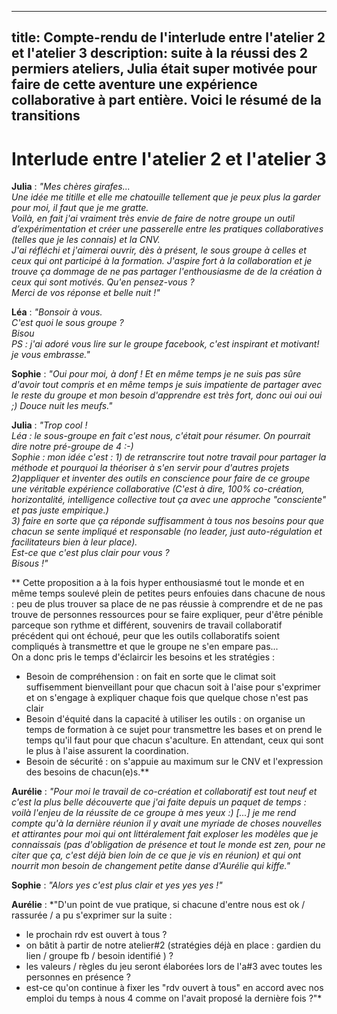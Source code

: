
---
title: Compte-rendu de l'interlude entre l'atelier 2 et l'atelier 3
description: suite à la réussi des 2 permiers ateliers, Julia était super motivée pour faire de cette aventure une expérience collaborative à part entière. 
Voici le résumé de la transitions
---

# Interlude entre l'atelier 2 et l'atelier 3

**Julia** : *"Mes chères girafes...  
Une idée me titille et elle me chatouille tellement que je peux plus la garder pour moi, il faut que je me gratte.  
Voilà, en fait j'ai vraiment très envie de faire de notre groupe un outil d’expérimentation et créer une passerelle entre les pratiques collaboratives (telles que je les connais) et la CNV.  
J'ai réfléchi et j'aimerai ouvrir, dès à présent, le sous groupe à celles et ceux qui ont participé à la formation. J'aspire fort à la collaboration et je trouve ça dommage de ne pas partager l'enthousiasme de de la création à ceux qui sont motivés.
Qu'en pensez-vous ?  
Merci de vos réponse et belle nuit !"* 

**Léa** : *"Bonsoir à vous.  
C'est quoi le sous groupe ?  
Bisou  
PS : j'ai adoré vous lire sur le groupe facebook, c'est inspirant et motivant!
je vous embrasse."*

**Sophie** : *"Oui pour moi, à donf ! Et en même temps je ne suis pas sûre d'avoir tout compris et en même temps je suis impatiente de partager avec le reste du groupe et mon besoin d'apprendre est très fort, donc oui oui oui ;)
Douce nuit les meufs."*

**Julia** : *"Trop cool !  
Léa : le sous-groupe en fait c'est nous, c'était pour résumer. On pourrait dire notre pré-groupe de 4 :-)  
Sophie : mon idée c'est :
    1) de retranscrire tout notre travail pour partager la méthode et pourquoi la théoriser à s'en servir pour d'autres projets  
    2)appliquer et inventer des outils en conscience pour faire de ce groupe une véritable expérience collaborative (C'est à dire, 100% co-création, horizontalité, intelligence collective tout ça  avec une approche "consciente" et pas juste empirique.)  
    3) faire en sorte que ça réponde suffisamment à tous nos besoins pour que chacun se sente impliqué et responsable (no leader, just auto-régulation et facilitateurs bien à leur place).  
Est-ce que c'est plus clair pour vous ?  
Bisous !"*

** Cette proposition a à la fois hyper enthousiasmé tout le monde et en même temps soulevé plein de petites peurs enfouies dans chacune de nous : peu de plus trouver sa place
de ne pas réussie à comprendre et de ne pas trouve de personnes ressources pour se faire expliquer, peur d'être pénible parceque son rythme et différent, souvenirs de travail collaboratif précédent qui
ont échoué, peur que les outils collaboratifs soient compliqués à transmettre et que le groupe ne s'en empare pas...  
On a donc pris le temps d'éclaircir les besoins et les stratégies : 
- Besoin de compréhension : on fait en sorte que le climat soit suffisemment bienveillant pour que chacun soit à l'aise pour s'exprimer et on s'engage à expliquer chaque fois que quelque chose n'est pas clair
- Besoin d'équité dans la capacité à utiliser les outils : on organise un temps de formation à ce sujet pour transmettre les bases et on prend le temps qu'il faut pour que chacun s'aculture. En attendant, ceux qui sont le plus à l'aise assurent la coordination.
- Besoin de sécurité : on s'appuie au maximum sur le CNV et l'expression des besoins de chacun(e)s.**

**Aurélie** : *"Pour moi le travail de co-création et collaboratif est tout neuf et c'est la plus belle découverte que j'ai faite depuis un paquet de temps : voilà l'enjeu de la réussite de ce groupe à mes yeux :) [...] 
je me rend compte qu'à la dernière réunion il y avait une myriade de choses nouvelles et attirantes pour moi qui ont littéralement fait exploser les modèles que je connaissais (pas d'obligation de présence et tout le monde est zen, pour ne citer que ça, 
c'est déjà bien loin de ce que je vis en réunion) et qui ont nourrit mon besoin de changement *petite danse d'Aurélie qui kiffe*."*  

**Sophie** : *"Alors yes c'est plus clair et yes yes yes !"*

**Aurélie** : *"D'un point de vue pratique, si chacune d'entre nous est ok / rassurée / a pu s'exprimer sur la suite :
- le prochain rdv est ouvert à tous ?
- on bâtit à partir de notre atelier#2 (stratégies déjà en place : gardien du lien / groupe fb / besoin identifié ) ?
- les valeurs / règles du jeu seront élaborées lors de l'a#3 avec toutes les personnes en présence ?
- est-ce qu'on continue à fixer les "rdv ouvert à tous" en accord avec nos emploi du temps à nous 4 comme on l'avait proposé la dernière fois ?"* 



